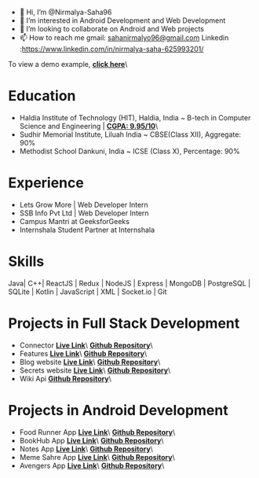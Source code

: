 - 👋 Hi, I’m @Nirmalya-Saha96
- 👀 I’m interested in Android Development and Web Development
- 💞️ I’m looking to collaborate on Android and Web projects
- 📫 How to reach me gmail: sahanirmalyo96@gmail.com
Linkedin :https://www.linkedin.com/in/nirmalya-saha-625993201/

To view a demo example, **[click here](https://nirmalya-saha-portfolio.netlify.app/)**\
<!---
Nirmalya-Saha96/Nirmalya-Saha96 is a ✨ special ✨ repository because its `README.md` (this file) appears on your GitHub profile.
You can click the Preview link to take a look at your changes.
--->

# Education

- Haldia Institute of Technology (HIT), Haldia, India 
~ B-tech in Computer Science and Engineering | **[CGPA: 9.95/10](https://drive.google.com/file/d/1yGMz3c04qAsEyFhdFihpJkj1WYL60shz/view)**\
- Sudhir Memorial Institute, Liluah India
~ CBSE(Class XII), Aggregate: 90%
- Methodist School Dankuni, India 
~ ICSE (Class X), Percentage: 90%


# Experience

- Lets Grow More | Web Developer Intern   
- SSB Info Pvt Ltd | Web Developer Intern
- Campus Mantri at GeeksforGeeks	
- Internshala Student Partner at Internshala	

# Skills
Java| C++| ReactJS | Redux | NodeJS | Express | MongoDB | PostgreSQL | SQLite | Kotlin | JavaScript | XML | Socket.io | Git

# Projects  in  Full Stack Development

- Connector   **[Live Link](https://nirmalyo-socialmedia.herokuapp.com/)**\   **[Github Repository](https://github.com/Nirmalya-Saha96/Social-media-2.0)**\
- Features    **[Live Link](https://nirmalyo-features.herokuapp.com/)**\   **[Github Repository](https://github.com/Nirmalya-Saha96/Features-2.0-Vedio-Chatbot)**\
- Blog website  **[Live Link](https://gentle-beach-59251.herokuapp.com/)**\   **[Github Repository](https://github.com/Nirmalya-Saha96/Blog-Website)**\
- Secrets website   **[Live Link](https://morning-cliffs-64096.herokuapp.com/)**\   **[Github Repository](https://github.com/Nirmalya-Saha96/Secrets)**\
- Wiki Api     **[Github Repository](https://github.com/Nirmalya-Saha96/Wiki-api)**\

# Projects in Android Development

- Food Runner App   **[Live Link](https://www.linkedin.com/posts/nirmalya-saha-625993201_androiddevelopment-android-app-activity-6771681627237081088--evJ)**\   **[Github Repository](https://github.com/Nirmalya-Saha96/FoodRuunner-App)**\
- BookHub App **[Live Link](https://www.linkedin.com/posts/nirmalya-saha-625993201_androiddevelopment-activity-6763902711118270465-Phlm)**\   **[Github Repository](https://github.com/Nirmalya-Saha96/Bookhub-App-Final)**\
- Notes App     **[Live Link](https://www.linkedin.com/posts/nirmalya-saha-625993201_androiddevelopment-activity-6764974726084382720-K9UM)**\   **[Github Repository](https://github.com/Nirmalya-Saha96/Notes-App)**\
- Meme Sahre App  **[Live Link](https://www.linkedin.com/posts/nirmalya-saha-625993201_android-app-activity-6763896813993951232-osPh)**\   **[Github Repository](https://github.com/Nirmalya-Saha96/MemeShare-App)**\
- Avengers App  **[Live Link](https://www.linkedin.com/posts/nirmalya-saha-625993201_androiddevelopment-activity-6760440539159560192-Z_Wx)**\   **[Github Repository](https://github.com/Nirmalya-Saha96/Avenger-app)**\
























